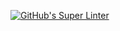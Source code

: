 [![GitHub's Super Linter](https://github.com/KestrelBryce/Assign-03-HTML-TorusVolAndSA/actions/workflows/main.yml/badge.svg)](https://github.com/KestrelBryce/Assign-03-HTML-TorusVolAndSA/actions)